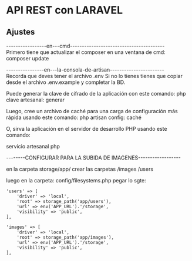 # API REST con LARAVEL  

## Ajustes
-----------------en---cmd----------------------------------------                                             
Primero tiene que actualizar el composer en una ventana de cmd:
composer update

----------------en---la-consola-de-artisan-----------------------                                             
Recorda que deves tener el archivo .env
Si no lo tienes tienes que copiar desde el archivo .env.example y completar la BD.

Puede generar la clave de cifrado de la aplicación con este comando:
php clave artesanal: generar

Luego, cree un archivo de caché para una carga de configuración más rápida usando este comando:
php artisan config: caché

O, sirva la aplicación en el servidor de desarrollo PHP usando este comando:

servicio artesanal php



--------CONFIGURAR PARA LA SUBIDA DE IMAGENES------------------

en la carpeta storage/app/ crear las carpetas
/images
/users

luego en la carpeta: config/filesystems.php pegar lo sgte:

    'users' => [
        'driver' => 'local',
        'root' => storage_path('app/users'),
        'url' => env('APP_URL').'/storage',
        'visibility' => 'public',
    ],

    'images' => [
        'driver' => 'local',
        'root' => storage_path('app/images'),
        'url' => env('APP_URL').'/storage',
        'visibility' => 'public',
    ],
